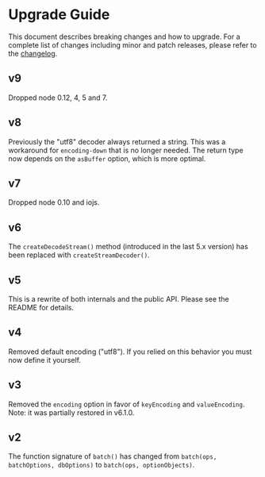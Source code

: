 # Upgrade Guide

This document describes breaking changes and how to upgrade. For a complete list of changes including minor and patch releases, please refer to the [changelog](CHANGELOG.md).

## v9

Dropped node 0.12, 4, 5 and 7.

## v8

Previously the "utf8" decoder always returned a string. This was a workaround for `encoding-down` that is no longer needed. The return type now depends on the `asBuffer` option, which is more optimal.

## v7

Dropped node 0.10 and iojs.

## v6

The `createDecodeStream()` method (introduced in the last 5.x version) has been replaced with `createStreamDecoder()`.

## v5

This is a rewrite of both internals and the public API. Please see the README for details.

## v4

Removed default encoding ("utf8"). If you relied on this behavior you must now define it yourself.

## v3

Removed the `encoding` option in favor of `keyEncoding` and `valueEncoding`. Note: it was partially restored in v6.1.0.

## v2

The function signature of `batch()` has changed from `batch(ops, batchOptions, dbOptions)` to `batch(ops, optionObjects)`.
